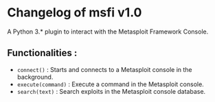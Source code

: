 # Changelog of msfi v1.0

A Python 3.* plugin to interact with the Metasploit Framework Console.

## Functionalities :

 - `connect()`        : Starts and connects to a Metasploit console in the background.
 - `execute(command)` : Execute a command in the Metasploit console.
 - `search(text)`     : Search exploits in the Metasploit console database.
